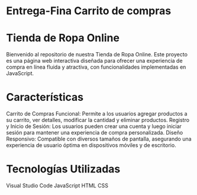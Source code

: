 # Entrega-Fina Carrito de compras
# Tienda de Ropa Online
Bienvenido al repositorio de nuestra Tienda de Ropa Online. Este proyecto es una página web interactiva diseñada para ofrecer una experiencia de compra en línea fluida y atractiva, con funcionalidades implementadas en JavaScript.

# Características

Carrito de Compras Funcional: Permite a los usuarios agregar productos a su carrito, ver detalles, modificar la cantidad y eliminar productos.
Registro y Inicio de Sesión: Los usuarios pueden crear una cuenta y luego iniciar sesión para mantener una experiencia de compra personalizada.
Diseño Responsivo: Compatible con diversos tamaños de pantalla, asegurando una experiencia de usuario óptima en dispositivos móviles y de escritorio.

# Tecnologías Utilizadas

Visual Studio Code
JavaScript
HTML
CSS


